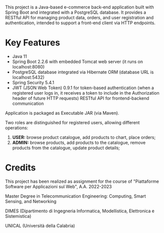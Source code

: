 This project is a Java-based e-commerce back-end application built with Spring Boot and integrated with a PostgreSQL database. It provides a RESTful API for managing product data, orders, 
and user registration and authentication, intended to support a front-end client via HTTP endpoints.

# Key Features
- Java 11
- Spring Boot 2.2.6 with embedded Tomcat web server (it runs on localhost:8080)
- PostgreSQL database integrated via Hibernate ORM (database URL is localhost:5432)
- Spring Security 5.4.1
- JWT (JSON Web Token) 0.9.1 for token-based authentication (when a registered user logs in, it receives a token to include in the Authorization header of future HTTP requests)
RESTful API for frontend-backend communication

Application is packaged as Executable JAR (via Maven).

Two roles are distinguished for registered users, allowing different operations:
1. **USER:** browse product catalogue, add products to chart, place orders;
2. **ADMIN:** browse products, add products to the catalogue, remove products from the catalogue, update product details;

# Credits 
This project has been realized as assignment for the course of "Piattaforme Software per Applicazioni sul Web", A.A. 2022-2023

Master Degree in Telecommunication Engineering: Computing, Smart Sensing, and Networking

DIMES (Dipartimento di Ingegneria Informatica, Modellistica, Elettronica e Sistemistica)

UNICAL (Università della Calabria)
